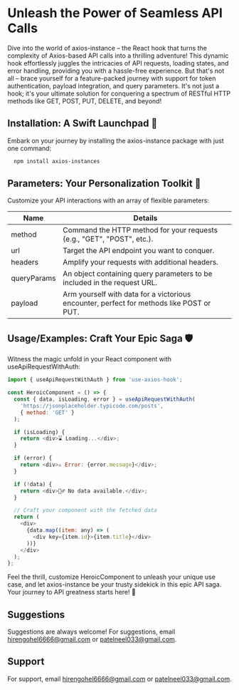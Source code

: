 
# Unleash the Power of Seamless API Calls

Dive into the world of axios-instance – the React hook that turns the complexity of Axios-based API calls into a thrilling adventure! This dynamic hook effortlessly juggles the intricacies of API requests, loading states, and error handling, providing you with a hassle-free experience. But that's not all – brace yourself for a feature-packed journey with support for token authentication, payload integration, and query parameters. It's not just a hook; it's your ultimate solution for conquering a spectrum of RESTful HTTP methods like GET, POST, PUT, DELETE, and beyond!


## Installation: A Swift Launchpad 🚀

Embark on your journey by installing the axios-instance package with just one command:

```bash
  npm install axios-instances
```

## Parameters: Your Personalization Toolkit 🧰 

Customize your API interactions with an array of flexible parameters:

| Name             | Details                                                                |
| ----------------- | ------------------------------------------------------------------ |
| method |  Command the HTTP method for your requests (e.g., "GET", "POST", etc.). |
| url | Target the API endpoint you want to conquer. |
| headers |  Amplify your requests with additional headers. |
| queryParams | An object containing query parameters to be included in the request URL. |
| payload | Arm yourself with data for a victorious encounter, perfect for methods like POST or PUT. |

## Usage/Examples: Craft Your Epic Saga 🛡️

Witness the magic unfold in your React component with useApiRequestWithAuth:

```javascript
import { useApiRequestWithAuth } from 'use-axios-hook';

const HeroicComponent = () => {
  const { data, isLoading, error } = useApiRequestWithAuth(
    'https://jsonplaceholder.typicode.com/posts',
    { method: 'GET' }
  );

  if (isLoading) {
    return <div>⌛ Loading...</div>;
  }

  if (error) {
    return <div>⚔️ Error: {error.message}</div>;
  }

  if (!data) {
    return <div>🤷‍♂️ No data available.</div>;
  }

  // Craft your component with the fetched data
  return (
    <div>
      {data.map((item: any) => (
        <div key={item.id}>{item.title}</div>
      ))}
    </div>
  );
};
```

Feel the thrill, customize HeroicComponent to unleash your unique use case, and let axios-instance be your trusty sidekick in this epic API saga. Your journey to API greatness starts here! 🌟

## Suggestions

Suggestions are always welcome!
For suggestions, email hirengohel6666@gmail.com or patelneel033@gmail.com.

## Support

For support, email hirengohel6666@gmail.com or patelneel033@gmail.com.
